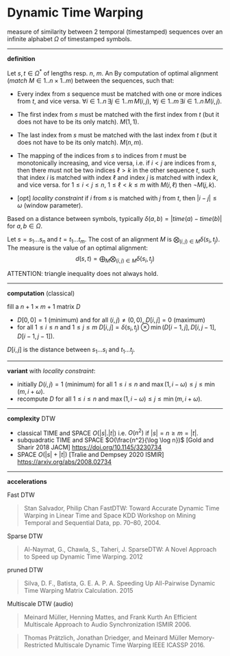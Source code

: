 # Dynamic Time Warping

measure of similarity between 2 temporal (timestamped) sequences 
over an infinite alphabet $`\Omega`$ of timestamped symbols.


---
**definition**

Let $`s, t \in \Omega^*`$ of lengths resp. $`n`$, $`m`$.
An By computation of optimal alignment (*match* $`M \in 1..n \times 1..m`$) between the sequences, such that:

- Every index from $s$ sequence must be matched with one or more indices from $t$, and vice versa.
  $\forall i \in 1..n\, \exists j \in 1..m \, M(i, j)$, $\forall j \in 1..m\, \exists i \in 1..n \, M(i, j)$.
  
- The first index from $s$ must be matched with the first index from $t$ (but it does not have to be its only match).
  $M(1,1)$.
- The last index from $s$ must be matched with the last index from $t$ (but it does not have to be its only match).
  $M(n,m)$.
- The mapping of the indices from $s$ to indices from $t$ must be monotonically increasing, and vice versa, 
  i.e. if $i < j$ are indices from $s$, then there must not be two indices $\ell > k$ in the other sequence $t$, such that index $i$ is matched with index $\ell$ and index $j$ is matched with index $k$, and vice versa.
  for $1 \leq i < j \leq n$, $1 \leq \ell < k \leq m$ with $M(i, \ell)$ then $\neg M(j, k)$.

- [opt] *locality constraint*
  if $i$ from $s$ is matched with $j$ from $t$, then $|i - j| \leq \omega$ (window parameter).
  

Based on a distance between symbols, 
typically $\delta(a, b) = |time(a) - time(b)|$ for $a, b \in \Omega$.

Let $s = s_1... s_n$ and $t = t_1 ... t_m$.
The cost of an alignment $M$ is $\bigotimes_{(i, j) \in M} \delta(s_i, t_j)$.
The measure is the value of an optimal alignment:
$$d(s, t) = \bigoplus_M \bigotimes_{(i, j) \in M} \delta(s_i, t_j)$$

ATTENTION: triangle inequality does not always hold.


---
**computation** (classical)

fill a $n+1 \times m+1$ matrix $D$
- $D[0, 0] = 1$ (minimum) and for all $(i, j) \neq (0, 0)$, $D[i, j] = 0$ (maximum)
- for all $1 \leq i \leq n$ and $1 \leq j \leq m$
  $D[i, j] = \delta(s_i, t_j) \otimes \min (D[i-1, j], D[i, j-1], D[i-1, j-1])$.

$D[i, j]$ is the distance between $s_1... s_i$ and $t_1 ... t_j$.

---
**variant** with *locality constraint*:
- initially $D(i, j) = 1$ (minimum) for all $1 \leq i \leq n$ and $\max(1, i-\omega) \leq j \leq \min(m, i+\omega)$. 
- recompute $D$ for all $1 \leq i \leq n$ and $\max(1, i-\omega) \leq j \leq \min(m, i+\omega)$. 

---
**complexity** DTW

- classical TIME and SPACE $O(|s| . |t|)$ i.e. $O(n^2)$ if $|s| = n \geq m = |t|$.
- subquadratic TIME and SPACE $O(\frac{n^2}{\log \log n})$ [Gold and Sharir 2018 JACM]
  https://doi.org/10.1145/3230734
- SPACE $O(|s| + |t|)$ [Tralie and Dempsey 2020 ISMIR]
  https://arxiv.org/abs/2008.02734


---
**accelerations**

Fast DTW
> Stan Salvador, Philip Chan
> FastDTW: Toward Accurate Dynamic Time Warping in Linear Time and Space
> KDD Workshop on Mining Temporal and Sequential Data, pp. 70–80, 2004.

Sparse DTW
> Al-Naymat, G., Chawla, S., Taheri, J.
> SparseDTW: A Novel Approach to Speed up Dynamic Time Warping.
> 2012

pruned DTW
> Silva, D. F., Batista, G. E. A. P. A.
> Speeding Up All-Pairwise Dynamic Time Warping Matrix Calculation.
> 2015


Multiscale DTW (audio)
> Meinard Müller, Henning Mattes, and Frank Kurth
> An Efficient Multiscale Approach to Audio Synchronization
> ISMIR 2006.

> Thomas Prätzlich, Jonathan Driedger, and Meinard Müller 
> Memory-Restricted Multiscale Dynamic Time Warping
> IEEE ICASSP 2016.


